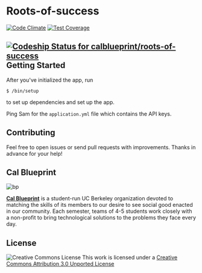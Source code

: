 Roots-of-success
================
[![Code Climate](https://codeclimate.com/github/calblueprint/roots-of-success/badges/gpa.svg)](https://codeclimate.com/github/calblueprint/roots-of-success)
[![Test Coverage](https://codeclimate.com/github/calblueprint/roots-of-success/badges/coverage.svg)](https://codeclimate.com/github/calblueprint/roots-of-success)

[ ![Codeship Status for calblueprint/roots-of-success](https://codeship.com/projects/ca323880-672e-0132-5533-0ec4c97b952f/status?branch=master)](https://codeship.com/projects/53018)
Getting Started
---------------

After you've initialized the app, run

    $ /bin/setup

to set up dependencies and set up the app.

Ping Sam for the `application.yml` file which contains the API keys.

## Contributing

Feel free to open issues or send pull requests with improvements. Thanks in
advance for your help!

## Cal Blueprint
![bp](https://cloud.githubusercontent.com/assets/2468904/11998649/8a12f970-aa5d-11e5-8dab-7eef0766c793.png "BP Banner")

**[Cal Blueprint](http://www.calblueprint.org/)** is a student-run UC Berkeley
organization devoted to matching the skills of its members to our desire to see
social good enacted in our community. Each semester, teams of 4-5 students work
closely with a non-profit to bring technological solutions to the problems they
face every day.

## License

![Creative Commons License](http://i.creativecommons.org/l/by/3.0/88x31.png)
This work is licensed under a [Creative Commons Attribution 3.0 Unported
License](http://creativecommons.org/licenses/by/3.0/deed.en_US)

